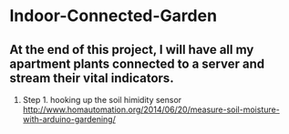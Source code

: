 # Indoor-Connected-Garden
## At the end of this project, I will have all my apartment plants connected to a server and stream their vital indicators.

1. Step 1.
  hooking up the soil himidity sensor <http://www.homautomation.org/2014/06/20/measure-soil-moisture-with-arduino-gardening/>
